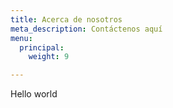 ```yaml
---
title: Acerca de nosotros
meta_description: Contáctenos aquí
menu:
  principal:
    weight: 9

---
```

Hello world